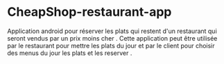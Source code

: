 # CheapShop-restaurant-app
Application android pour réserver les plats qui restent  d'un restaurant qui seront vendus par un prix moins cher .
Cette application peut être utilisée par le restaurant pour mettre les plats du jour et par le client pour choisir des menus du jour les plats et les reserver . 
